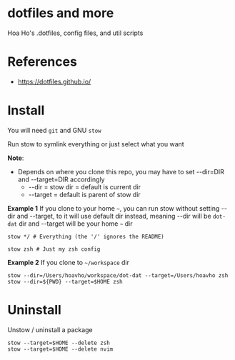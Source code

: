# dotfiles and more
Hoa Ho's .dotfiles, config files, and util scripts

# References
- https://dotfiles.github.io/

# Install
You will need `git` and GNU `stow`

Run stow to symlink everything or just select what you want

**Note**:
- Depends on where you clone this repo, you may have to set --dir=DIR and --target=DIR accordingly
  - --dir = stow dir = default is current dir
  - --target = default is parent of stow dir

**Example 1**
If you clone to your home `~`, you can run stow without setting --dir and --target, to it will use default dir instead, meaning --dir will be `dot-dat` dir and --target will be your home `~` dir

```
stow */ # Everything (the '/' ignores the README)
```

```
stow zsh # Just my zsh config
```

**Example 2**
If you clone to `~/workspace` dir
```
stow --dir=/Users/hoavho/workspace/dot-dat --target=/Users/hoavho zsh
stow --dir=${PWD} --target=$HOME zsh
```

# Uninstall

Unstow / uninstall a package
```
stow --target=$HOME --delete zsh
stow --target=$HOME --delete nvim
```
